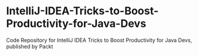# IntelliJ-IDEA-Tricks-to-Boost-Productivity-for-Java-Devs
Code Repository for IntelliJ IDEA Tricks to Boost Productivity for Java Devs, published by Packt
